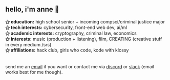 ## hello, i'm anne 👋
**⚝ education:** high school senior + incoming compsci/criminal justice major <br>
**⚝ tech interests:** cybersecurity, front-end web dev, ai/ml <br>
**⚝ academic interests:** cryptography, criminal law, economics <br>
**⚝ interests:** music (production + listening), film, CREATING (creative stuff in every medium /srs) <br>
**⚝ affiliations:** hack club, girls who code, kode with klossy <br>
<br><br>
send me an [email](mailto:arsoninstigator@proton.me) if you want or contact me via [discord](http://discordapp.com/users/arsoninstigator) or [slack](https://hackclub.slack.com/team/U07BBK4KHUK) (email works best for me though).
